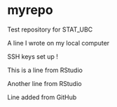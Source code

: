# myrepo 

Test repository for STAT_UBC

A line I wrote on my local computer

SSH keys set up !

This is a line from RStudio

Another line from RStudio

Line added from GitHub
